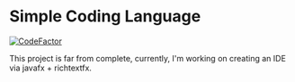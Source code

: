 # Simple Coding Language

[![CodeFactor](https://www.codefactor.io/repository/github/zev-g/simplecodinglanguage/badge)](https://www.codefactor.io/repository/github/zev-g/simplecodinglanguage)

This project is far from complete, currently, I'm working on creating an IDE via javafx + richtextfx.


